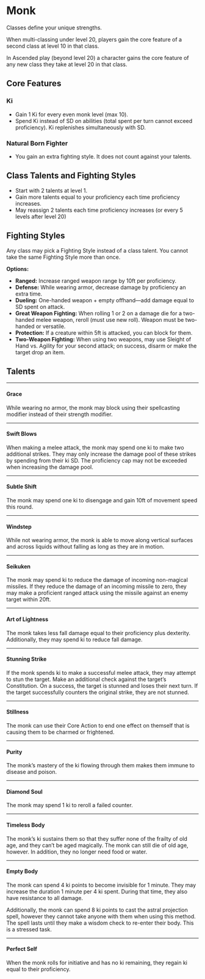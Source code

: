 # Monk

Classes define your unique strengths.

When multi-classing under level 20, players gain the core feature of a second class at level 10 in that class.

In Ascended play (beyond level 20) a character gains the core feature of any new class they take at level 20 in that class.

## Core Features

### Ki

- Gain 1 Ki for every even monk level (max 10).
- Spend Ki instead of SD on abilities (total spent per turn cannot exceed proficiency). Ki replenishes simultaneously with SD.

### Natural Born Fighter

- You gain an extra fighting style. It does not count against your talents.

## Class Talents and Fighting Styles

- Start with 2 talents at level 1.
- Gain more talents equal to your proficiency each time proficiency increases.
- May reassign 2 talents each time proficiency increases (or every 5 levels after level 20)

## Fighting Styles

Any class may pick a Fighting Style instead of a class talent. You cannot take the same Fighting Style more than once.

**Options:**

- **Ranged:** Increase ranged weapon range by 10ft per proficiency.
- **Defense:** While wearing armor, decrease damage by proficiency an extra time.
- **Dueling:** One-handed weapon + empty offhand—add damage equal to SD spent on attack.
- **Great Weapon Fighting:** When rolling 1 or 2 on a damage die for a two-handed melee weapon, reroll (must use new roll). Weapon must be two-handed or versatile.
- **Protection:** If a creature within 5ft is attacked, you can block for them.
- **Two-Weapon Fighting:** When using two weapons, may use Sleight of Hand vs. Agility for your second attack; on success, disarm or make the target drop an item.

## Talents

---

#### Grace

While wearing no armor, the monk may block using their spellcasting modifier instead of their strength modifier.

---

#### Swift Blows

When making a melee attack, the monk may spend one ki to make two additional strikes. They may only increase the damage pool of these strikes by spending from their ki SD. The proficiency cap may not be exceeded when increasing the damage pool.

---

#### Subtle Shift

The monk may spend one ki to disengage and gain 10ft of movement speed this round.

---

#### Windstep

While not wearing armor, the monk is able to move along vertical surfaces and across liquids without falling as long as they are in motion.

---

#### Seikuken

The monk may spend ki to reduce the damage of incoming non-magical missiles. If they reduce the damage of an incoming missile to zero, they may make a proficient ranged attack using the missile against an enemy target within 20ft.

---

#### Art of Lightness

The monk takes less fall damage equal to their proficiency plus dexterity. Additionally, they may spend ki to reduce fall damage.

---

#### Stunning Strike

If the monk spends ki to make a successful melee attack, they may attempt to stun the target. Make an additional check against the target’s Constitution. On a success, the target is stunned and loses their next turn. If the target successfully counters the original strike, they are not stunned.

---

#### Stillness

The monk can use their Core Action to end one effect on themself that is causing them to be charmed or frightened.

---

#### Purity

The monk’s mastery of the ki flowing through them makes them immune to disease and poison.

---

#### Diamond Soul

The monk may spend 1 ki to reroll a failed counter.

---

#### Timeless Body

The monk’s ki sustains them so that they suffer none of the frailty of old age, and they can’t be aged magically. The monk can still die of old age, however. In addition, they no longer need food or water.

---

#### Empty Body

The monk can spend 4 ki points to become invisible for 1 minute. They may increase the duration 1 minute per 4 ki spent. During that time, they also have resistance to all damage.

Additionally, the monk can spend 8 ki points to cast the astral projection spell, however they cannot take anyone with them when using this method. The spell lasts until they make a wisdom check to re-enter their body. This is a stressed task.

---

#### Perfect Self

When the monk rolls for initiative and has no ki remaining, they regain ki equal to their proficiency.
